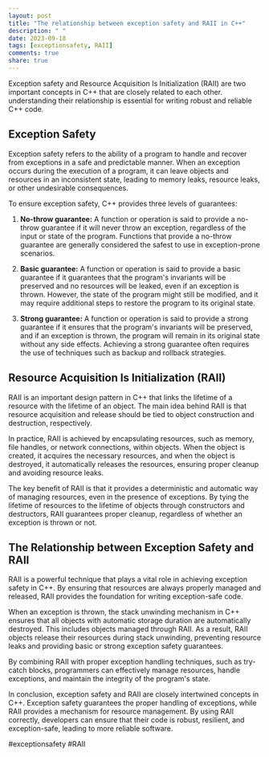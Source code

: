```yaml
---
layout: post
title: "The relationship between exception safety and RAII in C++"
description: " "
date: 2023-09-18
tags: [exceptionsafety, RAII]
comments: true
share: true
---
```


Exception safety and Resource Acquisition Is Initialization (RAII) are two important concepts in C++ that are closely related to each other. understanding their relationship is essential for writing robust and reliable C++ code.

## Exception Safety

Exception safety refers to the ability of a program to handle and recover from exceptions in a safe and predictable manner. When an exception occurs during the execution of a program, it can leave objects and resources in an inconsistent state, leading to memory leaks, resource leaks, or other undesirable consequences.

To ensure exception safety, C++ provides three levels of guarantees:

1. **No-throw guarantee:** A function or operation is said to provide a no-throw guarantee if it will never throw an exception, regardless of the input or state of the program. Functions that provide a no-throw guarantee are generally considered the safest to use in exception-prone scenarios.

2. **Basic guarantee:** A function or operation is said to provide a basic guarantee if it guarantees that the program's invariants will be preserved and no resources will be leaked, even if an exception is thrown. However, the state of the program might still be modified, and it may require additional steps to restore the program to its original state.

3. **Strong guarantee:** A function or operation is said to provide a strong guarantee if it ensures that the program's invariants will be preserved, and if an exception is thrown, the program will remain in its original state without any side effects. Achieving a strong guarantee often requires the use of techniques such as backup and rollback strategies.

## Resource Acquisition Is Initialization (RAII)

RAII is an important design pattern in C++ that links the lifetime of a resource with the lifetime of an object. The main idea behind RAII is that resource acquisition and release should be tied to object construction and destruction, respectively.

In practice, RAII is achieved by encapsulating resources, such as memory, file handles, or network connections, within objects. When the object is created, it acquires the necessary resources, and when the object is destroyed, it automatically releases the resources, ensuring proper cleanup and avoiding resource leaks.

The key benefit of RAII is that it provides a deterministic and automatic way of managing resources, even in the presence of exceptions. By tying the lifetime of resources to the lifetime of objects through constructors and destructors, RAII guarantees proper cleanup, regardless of whether an exception is thrown or not.

## The Relationship between Exception Safety and RAII

RAII is a powerful technique that plays a vital role in achieving exception safety in C++. By ensuring that resources are always properly managed and released, RAII provides the foundation for writing exception-safe code.

When an exception is thrown, the stack unwinding mechanism in C++ ensures that all objects with automatic storage duration are automatically destroyed. This includes objects managed through RAII. As a result, RAII objects release their resources during stack unwinding, preventing resource leaks and providing basic or strong exception safety guarantees.

By combining RAII with proper exception handling techniques, such as try-catch blocks, programmers can effectively manage resources, handle exceptions, and maintain the integrity of the program's state.

In conclusion, exception safety and RAII are closely intertwined concepts in C++. Exception safety guarantees the proper handling of exceptions, while RAII provides a mechanism for resource management. By using RAII correctly, developers can ensure that their code is robust, resilient, and exception-safe, leading to more reliable software.

#exceptionsafety #RAII